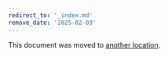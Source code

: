```yaml
---
redirect_to: '_index.md'
remove_date: '2025-02-03'
---
```


<!-- markdownlint-disable -->

This document was moved to [another location](_index.md).

<!-- This redirect file can be deleted after the global navigation is updated -->
<!-- This redirect file can be deleted after <2025-02-03>. -->
<!-- Redirects that point to other docs in the same project expire in three months. -->
<!-- Redirects that point to docs in a different project or site (for example, link is not relative and starts with `https:`) expire in one year. -->
<!-- Before deletion, see: https://docs.gitlab.com/ee/development/documentation/redirects.html -->
